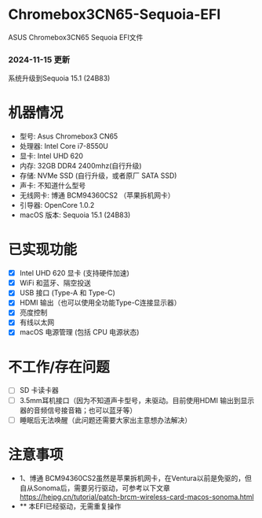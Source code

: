 # Chromebox3CN65-Sequoia-EFI
ASUS Chromebox3CN65 Sequoia EFI文件
### 2024-11-15 更新 
系统升级到Sequoia 15.1 (24B83)
# 机器情况

- 型号: Asus Chromebox3 CN65
- 处理器: Intel Core i7-8550U
-  显卡: Intel UHD 620
- 内存: 32GB DDR4 2400mhz(自行升级)
- 存储: NVMe SSD (自行升级，或者原厂 SATA SSD)
- 声卡: 不知道什么型号
-  无线网卡: 博通 BCM94360CS2 （苹果拆机网卡）
-  引导器: OpenCore 1.0.2
-  macOS 版本: Sequoia 15.1 (24B83)

# 已实现功能

- [x] Intel UHD 620 显卡 (支持硬件加速)      
- [x] WiFi 和蓝牙、隔空投送
- [x]  USB 接口 (Type-A 和 Type-C)
- [x] HDMI 输出（也可以使用全功能Type-C连接显示器）
- [x] 亮度控制
- [x] 有线以太网
- [x] macOS 电源管理 (包括 CPU 电源状态)
 
 # 不工作/存在问题
 
- [ ] SD 卡读卡器
- [ ] 3.5mm耳机接口（因为不知道声卡型号，未驱动。目前使用HDMI 输出到显示器的音频信号接音箱；也可以蓝牙等）
- [ ] 睡眠后无法唤醒（此问题还需要大家出主意想办法解决）
# 注意事项
- 1、博通 BCM94360CS2虽然是苹果拆机网卡，在Ventura以前是免驱的，但自从Sonoma后，需要另行驱动，可参考以下文章
https://heipg.cn/tutorial/patch-brcm-wireless-card-macos-sonoma.html
- ** 本EFI已经驱动，无需重复操作
